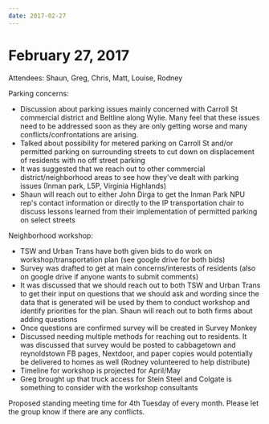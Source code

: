 ```yaml
---
date: 2017-02-27
---
```


# February 27, 2017

Attendees: Shaun, Greg, Chris, Matt, Louise, Rodney


Parking concerns:

- Discussion about parking issues mainly concerned with Carroll St commercial district and Beltline along Wylie.  Many feel that these issues need to be addressed soon as they are only getting worse and many conflicts/confrontations are arising.
- Talked about possibility for metered parking on Carroll St and/or permitted parking on surrounding streets to cut down on displacement of residents with no off street parking
-  It was suggested that we reach out to other commercial district/neighborhood areas to see how they've dealt with parking issues (Inman park, L5P, Virginia Highlands)
-  Shaun will reach out to either John Dirga to get the Inman Park NPU rep's contact information or directly to the IP transportation chair to discuss lessons learned from their implementation of permitted parking on select streets


Neighborhood workshop:

- TSW and Urban Trans have both given bids to do work on workshop/transportation plan (see google drive for both bids)
- Survey was drafted to get at main concerns/interests of residents (also on google drive if anyone wants to submit comments)
- It was discussed that we should reach out to both TSW and Urban Trans to get their input on questions that we should ask and wording since the data that is generated will be used by them to conduct workshop and identify priorities for the plan.  Shaun will reach out to both firms about adding questions
- Once questions are confirmed survey will be created in Survey Monkey
- Discussed needing multiple methods for reaching out to residents.  It was discussed that survey would be posted to cabbagetown and reynoldstown FB pages, Nextdoor, and paper copies would potentially be delivered to homes as well (Rodney volunteered to help distribute)
- Timeline for workshop is projected for April/May
- Greg brought up that truck access for Stein Steel and Colgate is something to consider with the workshop consultants

Proposed standing meeting time for 4th Tuesday of every month.  Please let the group know if there are any conflicts.
